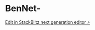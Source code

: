 # BenNet-

[Edit in StackBlitz next generation editor ⚡️](https://stackblitz.com/~/github.com/Danger5415/BenNet-)